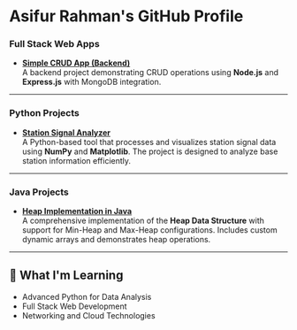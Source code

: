 # Asifur Rahman's GitHub Profile

### **Full Stack Web Apps**
- **[Simple CRUD App (Backend)](https://github.com/asifur-rahman9/simple-crud-app-backend)**  
  A backend project demonstrating CRUD operations using **Node.js** and **Express.js** with MongoDB integration.

---

### **Python Projects**
- **[Station Signal Analyzer](https://github.com/asifur-rahman9/station-signal-analyzer)**  
  A Python-based tool that processes and visualizes station signal data using **NumPy** and **Matplotlib**. The project is designed to analyze base station information efficiently.

---

### **Java Projects**
- **[Heap Implementation in Java](https://github.com/asifur-rahman9/heap-implementation)**  
  A comprehensive implementation of the **Heap Data Structure** with support for Min-Heap and Max-Heap configurations. Includes custom dynamic arrays and demonstrates heap operations.

---

## 🌱 What I'm Learning
- Advanced Python for Data Analysis
- Full Stack Web Development
- Networking and Cloud Technologies

